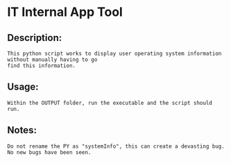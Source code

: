 # IT Internal App Tool

## Description:
	This python script works to display user operating system information without manually having to go 
	find this information.

## Usage:
	Within the OUTPUT folder, run the executable and the script should run.

## Notes:
	Do not rename the PY as "systemInfo", this can create a devasting bug.
	No new bugs have been seen.